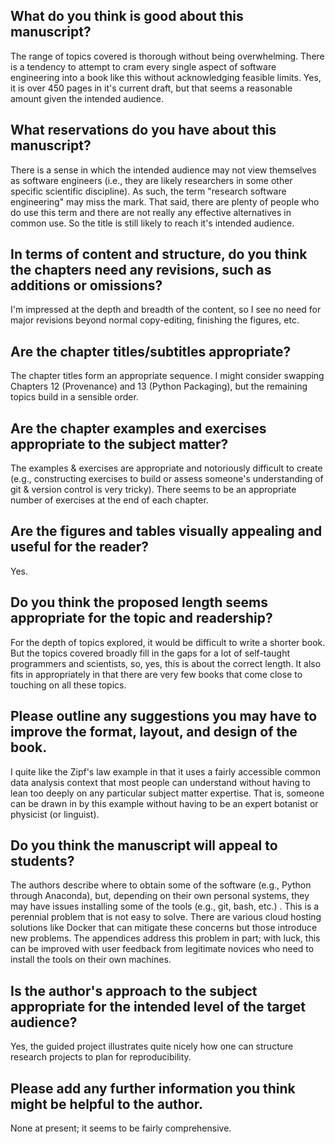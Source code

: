 ## What do you think is good about this manuscript?

The range of topics covered is thorough without being overwhelming.
There is a tendency to attempt to cram every single aspect of software
engineering into a book like this without acknowledging feasible
limits. Yes, it is over 450 pages in it's current draft, but that
seems a reasonable amount given the intended audience.

## What reservations do you have about this manuscript?

There is a sense in which the intended audience may not view
themselves as software engineers (i.e., they are likely researchers in
some other specific scientific discipline). As such, the term
"research software engineering" may miss the mark. That said, there
are plenty of people who do use this term and there are not really any
effective alternatives in common use. So the title is still likely to
reach it's intended audience.

## In terms of content and structure, do you think the chapters need any revisions, such as additions or omissions?

I'm impressed at the depth and breadth of the content, so I see no
need for major revisions beyond normal copy-editing, finishing the
figures, etc.

## Are the chapter titles/subtitles appropriate?

The chapter titles form an appropriate sequence. I might consider
swapping Chapters 12 (Provenance) and 13 (Python Packaging), but the
remaining topics build in a sensible order.

## Are the chapter examples and exercises appropriate to the subject matter?

The examples & exercises are appropriate and notoriously difficult to
create (e.g., constructing exercises to build or assess someone's
understanding of git & version control is very tricky). There seems to
be an appropriate number of exercises at the end of each chapter.

## Are the figures and tables visually appealing and useful for the reader?

Yes.

## Do you think the proposed length seems appropriate for the topic and readership?

For the depth of topics explored, it would be difficult to write a
shorter book. But the topics covered broadly fill in the gaps for a
lot of self-taught programmers and scientists, so, yes, this is about
the correct length. It also fits in appropriately in that there are
very few books that come close to touching on all these topics.

## Please outline any suggestions you may have to improve the format, layout, and design of the book.

I quite like the Zipf's law example in that it uses a fairly
accessible common data analysis context that most people can
understand without having to lean too deeply on any particular subject
matter expertise. That is, someone can be drawn in by this example
without having to be an expert botanist or physicist (or linguist).

## Do you think the manuscript will appeal to students?

The authors describe where to obtain some of the software (e.g.,
Python through Anaconda), but, depending on their own personal
systems, they may have issues installing some of the tools (e.g., git,
bash, etc.) . This is a perennial problem that is not easy to solve.
There are various cloud hosting solutions like Docker that can
mitigate these concerns but those introduce new problems. The
appendices address this problem in part; with luck, this can be
improved with user feedback from legitimate novices who need to
install the tools on their own machines.

## Is the author's approach to the subject appropriate for the intended level of the target audience?

Yes, the guided project illustrates quite nicely how one can structure
research projects to plan for reproducibility.

## Please add any further information you think might be helpful to the author.

None at present; it seems to be fairly comprehensive.
